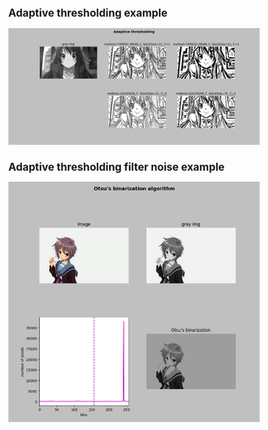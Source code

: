 ## Adaptive thresholding example
![Adaptive thresholding Haruhi image](./Images/Adaptive_thresholding_haruhi.PNG)

## Adaptive thresholding filter noise example
![Adaptive thresholding Haruhi image](./Images/Otsu's_binarization_nagato.PNG)
